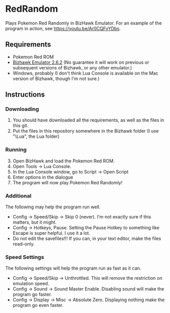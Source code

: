 # RedRandom
Plays Pokemon Red Randomly in BizHawk Emulator. For an example of the program in action, see https://youtu.be/Ar0CQFvYDbs.

## Requirements
- Pokemon Red ROM
- [Bizhawk Emulator 2.6.2](https://github.com/TASVideos/BizHawk/releases/) (No guarantee it will work on previous or subsequent versions of Bizhawk, or any other emulator.)
- Windows, probably (I don't think Lua Console is available on the Mac version of Bizhawk, though I'm not sure.)

## Instructions
### Downloading
1. You should have downloaded all the requirements, as well as the files in this git.
2. Put the files in this repository somewhere in the Bizhawk folder (I use "\Lua", the Lua folder)
### Running
3. Open BizHawk and load the Pokemon Red ROM.
4. Open Tools -> Lua Console.
5. In the Lua Console window, go to Script -> Open Script
6. Enter options in the dialogue
7. The program will now play Pokemon Red Randomly!
### Additional
The following may help the program run well.
- Config -> Speed/Skip -> Skip 0 (never). I'm not exactly sure if this matters, but it might.
- Config -> Hotkeys, Pause. Setting the Pause Hotkey to something like Escape is super helpful. I use it a lot.
- Do not edit the savefiles!!! If you can, in your text editor, make the files read-only.
### Speed Settings
The following settings will help the program run as fast as it can.
- Config -> Speed/Skip -> Unthrottled. This will remove the restriction on emulation speed.
- Config -> Sound -> Sound Master Enable. Disabling sound will make the program go faster.
- Config -> Display -> Misc -> Absolute Zero. Displaying nothing make the program go even faster.
